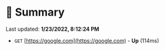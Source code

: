 # 📖 Summary
Last updated: **1/23/2022, 8:12:24 PM**

- `GET` [https://google.com](https://google.com) - **Up** (114ms)
